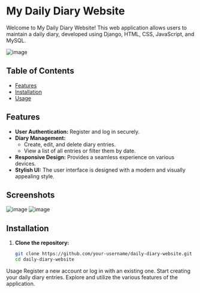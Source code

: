 # My Daily Diary Website

Welcome to My Daily Diary Website! This web application allows users to maintain a daily diary, developed using Django, HTML, CSS, JavaScript, and MySQL.

![image](https://github.com/KyatramoniRakesh/Dairy/assets/93992093/6e40208f-94c1-44fb-841d-d3ba05e7758c)

## Table of Contents
- [Features](#features)
- [Installation](#installation)
- [Usage](#usage)

## Features
- **User Authentication:** Register and log in securely.
- **Diary Management:**
  - Create, edit, and delete diary entries.
  - View a list of all entries or filter them by date.
- **Responsive Design:** Provides a seamless experience on various devices.
- **Stylish UI:** The user interface is designed with a modern and visually appealing style.

## Screenshots
![image](https://github.com/KyatramoniRakesh/Dairy/assets/93992093/b9ca9dc8-3870-4a6d-86aa-eb680977ee99)
![image](https://github.com/KyatramoniRakesh/Dairy/assets/93992093/6b95e865-08a5-490d-8429-28f40b92069a)


## Installation
1. **Clone the repository:**
   ```bash
   git clone https://github.com/your-username/daily-diary-website.git
   cd daily-diary-website

Usage
Register a new account or log in with an existing one.
Start creating your daily diary entries.
Explore and utilize the various features of the application.
